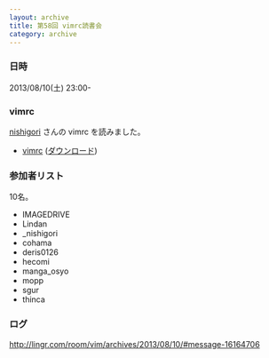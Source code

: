 ```yaml
---
layout: archive
title: 第58回 vimrc読書会
category: archive
---
```


### 日時
2013/08/10(土) 23:00-

### vimrc
[nishigori](https://github.com/nishigori) さんの vimrc を読みました。

- [vimrc](https://github.com/nishigori/dotfiles/blob/390d8934f44a58d52655a2db7cde40e33d55bd68/.vimrc) ([ダウンロード](https://raw.github.com/nishigori/dotfiles/390d8934f44a58d52655a2db7cde40e33d55bd68/.vimrc))

### 参加者リスト

10名。

- IMAGEDRIVE
- Lindan
- _nishigori
- cohama
- deris0126
- hecomi
- manga_osyo
- mopp
- sgur
- thinca


### ログ
<http://lingr.com/room/vim/archives/2013/08/10/#message-16164706>

